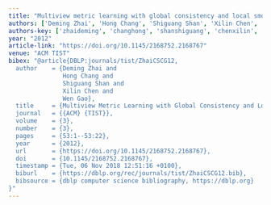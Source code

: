 ```yaml
---
title: "Multiview metric learning with global consistency and local smoothness"
authors: ['Deming Zhai', 'Hong Chang', 'Shiguang Shan', 'Xilin Chen', 'Wen Gao 0001']
authors-key: ['zhaideming', 'changhong', 'shanshiguang', 'chenxilin', 'gaowen']
year: "2012"
article-link: "https://doi.org/10.1145/2168752.2168767"
venue: "ACM TIST"
bibex: "@article{DBLP:journals/tist/ZhaiCSCG12,
  author    = {Deming Zhai and
               Hong Chang and
               Shiguang Shan and
               Xilin Chen and
               Wen Gao},
  title     = {Multiview Metric Learning with Global Consistency and Local Smoothness},
  journal   = {{ACM} {TIST}},
  volume    = {3},
  number    = {3},
  pages     = {53:1--53:22},
  year      = {2012},
  url       = {https://doi.org/10.1145/2168752.2168767},
  doi       = {10.1145/2168752.2168767},
  timestamp = {Tue, 06 Nov 2018 12:51:16 +0100},
  biburl    = {https://dblp.org/rec/journals/tist/ZhaiCSCG12.bib},
  bibsource = {dblp computer science bibliography, https://dblp.org}
}"
---
```

